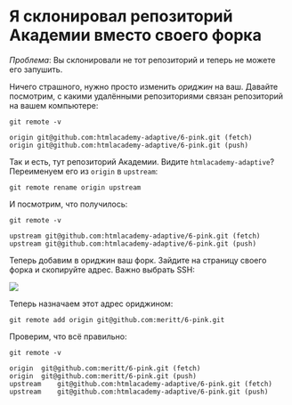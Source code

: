 # Я склонировал репозиторий Академии вместо своего форка

*Проблема*: Вы склонировали не тот репозиторий и теперь не можете его запушить.

Ничего страшного, нужно просто изменить *ориджин* на ваш. Давайте посмотрим, с какими удалёнными репозиториями связан репозиторий на вашем компьютере:

```
git remote -v

origin git@github.com:htmlacademy-adaptive/6-pink.git (fetch)
origin git@github.com:htmlacademy-adaptive/6-pink.git (push)
```

Так и есть, тут репозиторий Академии. Видите `htmlacademy-adaptive`? Переименуем его из `origin` в `upstream`:

```
git remote rename origin upstream
```

И посмотрим, что получилось:

```
git remote -v

upstream git@github.com:htmlacademy-adaptive/6-pink.git (fetch)
upstream git@github.com:htmlacademy-adaptive/6-pink.git (push)
```

Теперь добавим в ориджин ваш форк. Зайдите на страницу своего форка и скопируйте адрес. Важно выбрать SSH:

![](https://cloud.githubusercontent.com/assets/529247/14052181/4910f750-f2d9-11e5-9a1d-a7aede28bc2b.png)

Теперь назначаем этот адрес ориджином:

```
git remote add origin git@github.com:meritt/6-pink.git
```

Проверим, что всё правильно:

```
git remote -v

origin  git@github.com:meritt/6-pink.git (fetch)
origin  git@github.com:meritt/6-pink.git (push)
upstream    git@github.com:htmlacademy-adaptive/6-pink.git (fetch)
upstream    git@github.com:htmlacademy-adaptive/6-pink.git (push)
```
